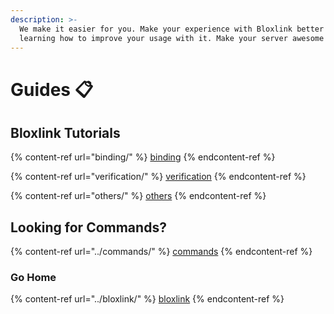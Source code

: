 ```yaml
---
description: >-
  We make it easier for you. Make your experience with Bloxlink better by
  learning how to improve your usage with it. Make your server awesome!
---
```


# Guides 📋

## Bloxlink Tutorials

{% content-ref url="binding/" %}
[binding](binding/)
{% endcontent-ref %}

{% content-ref url="verification/" %}
[verification](verification/)
{% endcontent-ref %}

{% content-ref url="others/" %}
[others](others/)
{% endcontent-ref %}

## Looking for Commands?

{% content-ref url="../commands/" %}
[commands](../commands/)
{% endcontent-ref %}

### Go Home

{% content-ref url="../bloxlink/" %}
[bloxlink](../bloxlink/)
{% endcontent-ref %}
